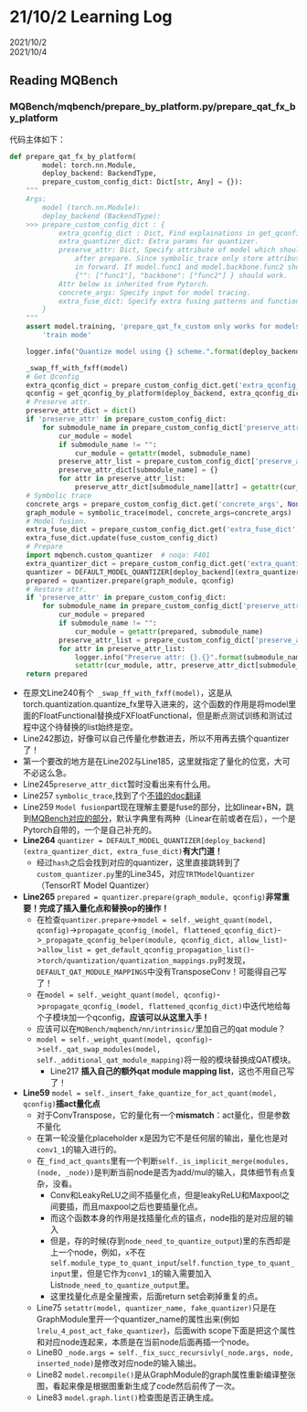 # 21/10/2 Learning Log  

2021/10/2  
2021/10/4  

## Reading MQBench  
### MQBench/mqbench/prepare_by_platform.py/prepare_qat_fx_by_platform  
代码主体如下：  

```python  
def prepare_qat_fx_by_platform(
        model: torch.nn.Module,
        deploy_backend: BackendType,
        prepare_custom_config_dict: Dict[str, Any] = {}):
    """
    Args:
        model (torch.nn.Module):
        deploy_backend (BackendType):
    >>> prepare_custom_config_dict : {
            extra_qconfig_dict : Dict, Find explainations in get_qconfig_by_platform,
            extra_quantizer_dict: Extra params for quantizer.
            preserve_attr: Dict, Specify attribute of model which should be preserved 
                after prepare. Since symbolic_trace only store attributes which is 
                in forward. If model.func1 and model.backbone.func2 should be preserved,
                {"": ["func1"], "backbone": ["func2"] } should work.
            Attr below is inherited from Pytorch.
            concrete_args: Specify input for model tracing.
            extra_fuse_dict: Specify extra fusing patterns and functions.
        }
    """
    assert model.training, 'prepare_qat_fx_custom only works for models in  ' + \
        'train mode'

    logger.info("Quantize model using {} scheme.".format(deploy_backend))

    _swap_ff_with_fxff(model)
    # Get Qconfig
    extra_qconfig_dict = prepare_custom_config_dict.get('extra_qconfig_dict', {})
    qconfig = get_qconfig_by_platform(deploy_backend, extra_qconfig_dict)
    # Preserve attr.
    preserve_attr_dict = dict()
    if 'preserve_attr' in prepare_custom_config_dict:
        for submodule_name in prepare_custom_config_dict['preserve_attr']:
            cur_module = model
            if submodule_name != "":
                cur_module = getattr(model, submodule_name)
            preserve_attr_list = prepare_custom_config_dict['preserve_attr'][submodule_name]
            preserve_attr_dict[submodule_name] = {}
            for attr in preserve_attr_list:
                preserve_attr_dict[submodule_name][attr] = getattr(cur_module, attr)
    # Symbolic trace
    concrete_args = prepare_custom_config_dict.get('concrete_args', None)
    graph_module = symbolic_trace(model, concrete_args=concrete_args)
    # Model fusion.
    extra_fuse_dict = prepare_custom_config_dict.get('extra_fuse_dict', {})
    extra_fuse_dict.update(fuse_custom_config_dict)
    # Prepare
    import mqbench.custom_quantizer  # noqa: F401
    extra_quantizer_dict = prepare_custom_config_dict.get('extra_quantizer_dict', {})
    quantizer = DEFAULT_MODEL_QUANTIZER[deploy_backend](extra_quantizer_dict, extra_fuse_dict)
    prepared = quantizer.prepare(graph_module, qconfig)
    # Restore attr.
    if 'preserve_attr' in prepare_custom_config_dict:
        for submodule_name in prepare_custom_config_dict['preserve_attr']:
            cur_module = prepared
            if submodule_name != "":
                cur_module = getattr(prepared, submodule_name)
            preserve_attr_list = prepare_custom_config_dict['preserve_attr'][submodule_name]
            for attr in preserve_attr_list:
                logger.info("Preserve attr: {}.{}".format(submodule_name, attr))
                setattr(cur_module, attr, preserve_attr_dict[submodule_name][attr])
    return prepared  
```  

* 在原文Line240有个` _swap_ff_with_fxff(model)`，这是从torch.quantization.quantize_fx里导入进来的，这个函数的作用是将model里面的FloatFunctional替换成FXFloatFunctional，但是断点测试训练和测试过程中这个待替换的list始终是空。  
* Line242那边，好像可以自己传量化参数进去，所以不用再去搞个quantizer了！  
* 第一个要改的地方是在Line202与Line185，这里就指定了量化的位宽，大可不必这么急。  
* Line245`preserve_attr_dict`暂时没看出来有什么用。  
* Line257 `symbolic_trace`,找到了个[不错的doc翻译](https://zhuanlan.zhihu.com/p/355035429)    
* Line259 `Model fusion`part现在理解主要是fuse的部分，比如linear+BN，跳到[MQBench对应的部分](https://github.com/ModelTC/MQBench/blob/master/mqbench/fuser_method_mappings.py)，默认字典里有两种（Linear在前或者在后），一个是Pytorch自带的，一个是自己补充的。  
* **Line264** `quantizer = DEFAULT_MODEL_QUANTIZER[deploy_backend](extra_quantizer_dict, extra_fuse_dict)`**有大门道！**  
    * 经过`hash`之后会找到对应的quantizer，这里直接跳转到了`custom_quantizer.py`里的Line345，对应`TRTModelQuantizer`（TensorRT Model Quantizer）  
* **Line265** `prepared = quantizer.prepare(graph_module, qconfig)`**非常重要！完成了插入量化点和替换op的操作！**   
    * 在检查`quantizer.prepare`->`model = self._weight_quant(model, qconfig)`->`propagate_qconfig_(model, flattened_qconfig_dict)`->`_propagate_qconfig_helper(module, qconfig_dict, allow_list)`->`allow_list = get_default_qconfig_propagation_list()`->`torch/quantization/quantization_mappings.py`时发现，`DEFAULT_QAT_MODULE_MAPPINGS`中没有TransposeConv！可能得自己写了！  
    * 在`model = self._weight_quant(model, qconfig)`->`propagate_qconfig_(model, flattened_qconfig_dict)`中迭代地给每个子模块加一个qconfig，**应该可以从这里入手！**  
    * 应该可以在`MQBench/mqbench/nn/intrinsic/`里加自己的qat module？  
    * `model = self._weight_quant(model, qconfig)`->`self._qat_swap_modules(model, self._additional_qat_module_mapping)`将一般的模块替换成QAT模块。  
        * Line217 **插入自己的额外qat module mapping list**，这也不用自己写了！  
* **Line59** `model = self._insert_fake_quantize_for_act_quant(model, qconfig)`**插act量化点**  
    * 对于ConvTranspose，它的量化有一个**mismatch**：act量化，但是参数不量化  
    * 在第一轮没量化placeholder x是因为它不是任何层的输出，量化也是对`conv1_1`的输入进行的。  
    * 在`_find_act_quants`里有一个判断`self._is_implicit_merge(modules, (node, _node))`是判断当前node是否为add/mul的输入，具体细节有点复杂，没看。  
        * Conv和LeakyReLU之间不插量化点，但是leakyReLU和Maxpool之间要插，而且maxpool之后也要插量化点。  
        * 而这个函数本身的作用是找插量化点的锚点，node指的是对应层的输入  
        * 但是，存的时候(存到`node_need_to_quantize_output`)里的东西却是上一个node，例如，`x`不在`self.module_type_to_quant_input`/`self.function_type_to_quant_input`里，但是它作为`conv1_1`的输入需要加入List`node_need_to_quantize_output`里。  
        * 这里找量化点是全量搜索，后面return set会剃掉重复的点。  
    * Line75 `setattr(model, quantizer_name, fake_quantizer)`只是在GraphModule里开一个quantizer_name的属性出来(例如`lrelu_4_post_act_fake_quantizer`)，后面with scope下面是把这个属性和对应node连起来，本质是在当前node后面再插一个node。  
    * Line80 `_node.args = self._fix_succ_recursivly(_node.args, node, inserted_node)`是修改对应node的输入输出。  
    * Line82 `model.recompile()`是从GraphModule的graph属性重新编译整张图，看起来像是根据图重新生成了code然后前传了一次。  
    * Line83 `model.graph.lint()`检查图是否正确生成。    


